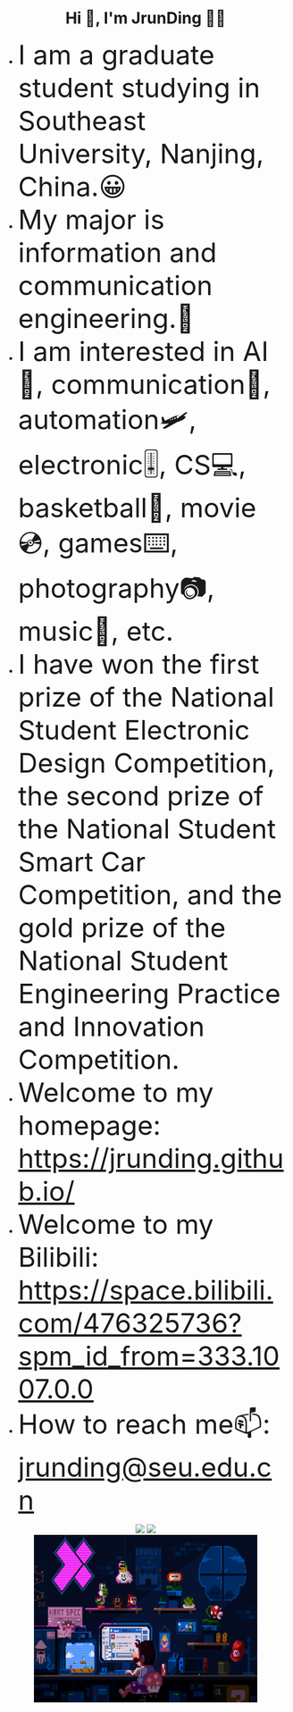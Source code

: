 <h1 align="center">Hi 👋, I'm JrunDing 👨‍💻</h1>

- <font size=8>I am a graduate student studying in Southeast University, Nanjing, China.😀</font>
- <font size=8>My major is information and communication engineering.📡</font>
- <font size=8>I am interested in AI🤖, communication📱, automation🛩️, electronic🎚️, CS💻, basketball🏀, movie💿, games⌨️, photography📷, music🎵, etc.</font>
- <font size=8>I have won the first prize of the National Student Electronic Design Competition, the second prize of the National Student Smart Car Competition, and the gold prize of the National Student Engineering Practice and Innovation Competition.</font>
- <font size=8>Welcome to my homepage: https://jrunding.github.io/</font>
- <font size=8>Welcome to my Bilibili: https://space.bilibili.com/476325736?spm_id_from=333.1007.0.0</font>
- <font size=8>How to reach me📫: jrunding@seu.edu.cn</font>


<div align="center">
<span>  </span>
<img height="150px" src="https://github-readme-stats.vercel.app/api?username=JrunDing" /><span>  </span><img height="150px" src="https://github-readme-stats.vercel.app/api/top-langs/?username=JrunDing&layout=compact&langs_count=8" />
<span>  </span>
</div>

<div align=center> <img width="400" height="300" src="https://github.com/codeman008/codeman008/blob/main/225813708-98b745f2-7d22-48cf-9150-083f1b00d6c9.gif"/> </div>

